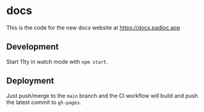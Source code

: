# docs

This is the code for the new docs website at https://docs.padloc.app

## Development

Start 11ty in watch mode with `npm start`.

## Deployment

Just push/merge to the `main` branch and the CI workflow will build and push the latest commit to `gh-pages`.
